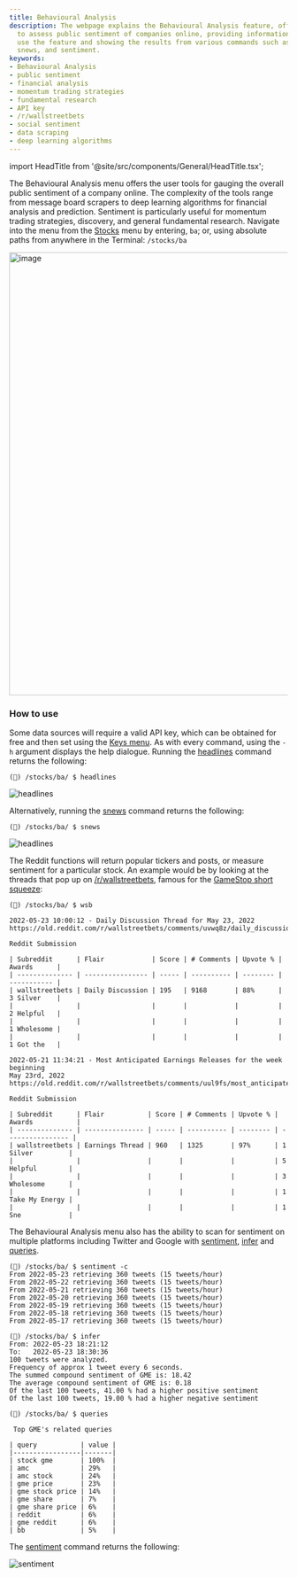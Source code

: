 ```yaml
---
title: Behavioural Analysis
description: The webpage explains the Behavioural Analysis feature, offering tools
  to assess public sentiment of companies online, providing information on how to
  use the feature and showing the results from various commands such as headlines,
  snews, and sentiment.
keywords:
- Behavioural Analysis
- public sentiment
- financial analysis
- momentum trading strategies
- fundamental research
- API key
- /r/wallstreetbets
- social sentiment
- data scraping
- deep learning algorithms
---
```


import HeadTitle from '@site/src/components/General/HeadTitle.tsx';

<HeadTitle title="Behavioural Analysis - Common - Data Available | OpenBB Terminal Docs" />

The Behavioural Analysis menu offers the user tools for gauging the overall public sentiment of a company online. The complexity of the tools range from message board scrapers to deep learning algorithms for financial analysis and prediction. Sentiment is particularly useful for momentum trading strategies, discovery, and general fundamental research. Navigate into the menu from the <a href="/terminal/usage/intros/stocks/" target="_blank" rel="noreferrer noopener">Stocks</a> menu by entering, `ba`; or, using absolute paths from anywhere in the Terminal: `/stocks/ba`

<img width="800" alt="image" src="https://user-images.githubusercontent.com/46355364/218975466-a52343f6-9f43-4ecc-88ac-f47afbd7f128.png"></img>

### How to use

Some data sources will require a valid API key, which can be obtained for free and then set using the [Keys menu](https://docs.openbb.co/terminal/usage/guides/api-keys). As with every command, using the `-h` argument displays the help dialogue. Running the <a href="/terminal/reference/stocks/ba/headlines/" target="_blank" rel="noreferrer noopener">headlines</a> command returns the following:

```
(🦋) /stocks/ba/ $ headlines
```

<img alt="headlines" src="https://user-images.githubusercontent.com/46355364/170244924-ffe6cd15-8d17-4690-bf44-d2b496dbc310.png"></img>

Alternatively, running the <a href="/terminal/reference/stocks/ba/snews/" target="_blank" rel="noreferrer noopener">snews</a> command returns the following:

```
(🦋) /stocks/ba/ $ snews
```

<img alt="headlines" src="https://user-images.githubusercontent.com/46355364/170243359-9d1302f0-3394-4e05-8360-0e59a1cb6e54.png"></img>

The Reddit functions will return popular tickers and posts, or measure sentiment for a particular stock. An example would be by looking at the threads that pop up on <a href="https://www.reddit.com/r/wallstreetbets/" target="_blank" rel="noreferrer noopener">/r/wallstreetbets</a>, famous for the <a href="https://en.wikipedia.org/wiki/R/wallstreetbets" target="_blank" rel="noreferrer noopener">GameStop short squeeze</a>:

```
(🦋) /stocks/ba/ $ wsb

2022-05-23 10:00:12 - Daily Discussion Thread for May 23, 2022
https://old.reddit.com/r/wallstreetbets/comments/uvwq8z/daily_discussion_thread_for_may_23_2022/

Reddit Submission

| Subreddit      | Flair            | Score | # Comments | Upvote % | Awards      |
| -------------- | ---------------- | ----- | ---------- | -------- | ----------- |
| wallstreetbets | Daily Discussion | 195   | 9168       | 88%      | 3 Silver    |
|                |                  |       |            |          | 2 Helpful   |
|                |                  |       |            |          | 1 Wholesome |
|                |                  |       |            |          | 1 Got the   |

2022-05-21 11:34:21 - Most Anticipated Earnings Releases for the week beginning
May 23rd, 2022
https://old.reddit.com/r/wallstreetbets/comments/uul9fs/most_anticipated_earnings_releases_for_the_week/

Reddit Submission

| Subreddit      | Flair           | Score | # Comments | Upvote % | Awards           |
| -------------- | --------------- | ----- | ---------- | -------- | ---------------- |
| wallstreetbets | Earnings Thread | 960   | 1325       | 97%      | 1 Silver         |
|                |                 |       |            |          | 5 Helpful        |
|                |                 |       |            |          | 3 Wholesome      |
|                |                 |       |            |          | 1 Take My Energy |
|                |                 |       |            |          | 1 Sne            |
```

The Behavioural Analysis menu also has the ability to scan for sentiment on multiple platforms including Twitter and Google with <a href="/terminal/reference/stocks/ba/sentiment/" target="_blank" rel="noreferrer noopener">sentiment</a>, <a href="/terminal/reference/stocks/ba/infer/" target="_blank" rel="noreferrer noopener">infer</a> and <a href="/terminal/reference/stocks/ba/queries/" target="_blank" rel="noreferrer noopener">queries</a>.

```
(🦋) /stocks/ba/ $ sentiment -c
From 2022-05-23 retrieving 360 tweets (15 tweets/hour)
From 2022-05-22 retrieving 360 tweets (15 tweets/hour)
From 2022-05-21 retrieving 360 tweets (15 tweets/hour)
From 2022-05-20 retrieving 360 tweets (15 tweets/hour)
From 2022-05-19 retrieving 360 tweets (15 tweets/hour)
From 2022-05-18 retrieving 360 tweets (15 tweets/hour)
From 2022-05-17 retrieving 360 tweets (15 tweets/hour)

(🦋) /stocks/ba/ $ infer
From: 2022-05-23 18:21:12
To:   2022-05-23 18:30:36
100 tweets were analyzed.
Frequency of approx 1 tweet every 6 seconds.
The summed compound sentiment of GME is: 18.42
The average compound sentiment of GME is: 0.18
Of the last 100 tweets, 41.00 % had a higher positive sentiment
Of the last 100 tweets, 19.00 % had a higher negative sentiment

(🦋) /stocks/ba/ $ queries

 Top GME's related queries

| query           | value |
|-----------------|-------|
| stock gme       | 100%  |
| amc             | 29%   |
| amc stock       | 24%   |
| gme price       | 23%   |
| gme stock price | 14%   |
| gme share       | 7%    |
| gme share price | 6%    |
| reddit          | 6%    |
| gme reddit      | 6%    |
| bb              | 5%    |
```

The <a href="/terminal/reference/stocks/ba/sentiment/" target="_blank" rel="noreferrer noopener">sentiment</a> command returns the following:

<img alt="sentiment" src="https://user-images.githubusercontent.com/46355364/170243539-1ea3fc6a-d7ec-4991-a6bb-ed5879753328.png"></img>
